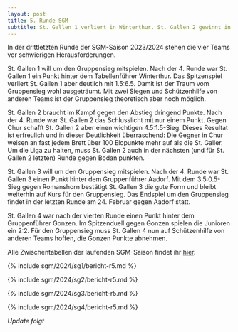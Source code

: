 ```yaml
---
layout: post
title: 5. Runde SGM
subtitle: St. Gallen 1 verliert in Winterthur. St. Gallen 2 gewinnt in Chur. St. Gallen 3 gewinnt zu Hause gegen Romanshorn. St. Gallen 4 spielt unentschieden.
---
```


In der drittletzten Runde der SGM-Saison 2023/2024 stehen die vier Teams vor schwierigen Herausforderungen.

St. Gallen 1 will um den Gruppensieg mitspielen. Nach der 4. Runde war St. Gallen 1 ein Punkt hinter dem Tabellenführer
Winterthur. Das Spitzenspiel verliert St. Gallen 1 aber deutlich mit 1.5:6.5. Damit ist der Traum vom Gruppensieg wohl
ausgeträumt. Mit zwei Siegen und Schützenhilfe von anderen Teams ist der Gruppensieg theoretisch aber noch möglich.

St. Gallen 2 braucht im Kampf gegen den Abstieg dringend Punkte. Nach der 4. Runde war St. Gallen 2 das Schlusslicht mit
nur einem Punkt. Gegen Chur schafft St. Gallen 2 aber einen wichtigen 4.5:1.5-Sieg. Dieses Resultat ist
erfreulich und in dieser Deutlichkeit überraschend: Die Gegner in Chur weisen an fast jedem Brett über 100 Elopunkte
mehr auf als die St. Galler.
Um die Liga zu halten, muss St. Gallen 2 auch in der nächsten (und für St. Gallen 2 letzten)
Runde gegen Bodan punkten.

St. Gallen 3 will um den Gruppensieg mitspielen. Nach der 4. Runde war St. Gallen 3 einen Punkt hinter dem Gruppenführer
Aadorf. Mit dem 3.5:0.5-Sieg gegen Romanshorn bestätigt St. Gallen 3 die gute Form und bleibt weiterhin auf Kurs für den
Gruppensieg. Das Endspiel um den Gruppensieg findet in der letzten Runde am 24. Februar gegen Aadorf statt.

St. Gallen 4 war nach der vierten Runde einen Punkt hinter dem Gruppenführer Gonzen. Im Spitzenduell gegen Gonzen
spielen die Junioren ein 2:2. Für den Gruppensieg muss St. Gallen 4 nun auf Schützenhilfe von anderen Teams hoffen, die
Gonzen Punkte abnehmen.

Alle Zwischentabellen der laufenden SGM-Saison findet ihr [hier](/sgm/2024/sg1).

{% include sgm/2024/sg1/bericht-r5.md %}

{% include sgm/2024/sg2/bericht-r5.md %}

{% include sgm/2024/sg3/bericht-r5.md %}

{% include sgm/2024/sg4/bericht-r5.md %}

_Update folgt_

<style>
table th, table td:nth-of-type(4) {
    white-space: nowrap;
}
</style>
